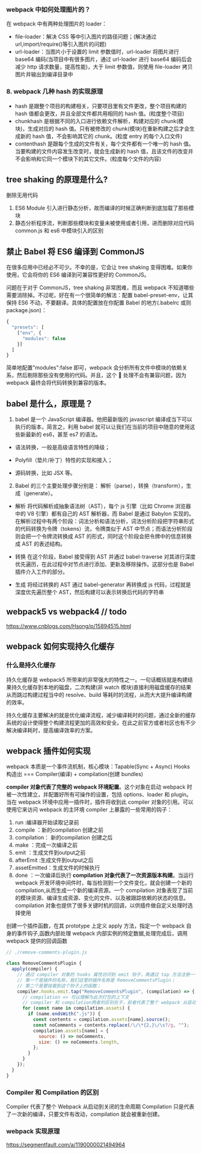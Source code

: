 ### webpack 中如何处理图片的？

在 webpack 中有两种处理图片的 loader：

- file-loader：解决 CSS 等中引入图片的路径问题；(解决通过 url,import/require()等引入图片的问题)
- url-loader：当图片小于设置的 limit 参数值时，url-loader 将图片进行 base64 编码(当项目中有很多图片，通过 url-loader 进行 base64 编码后会减少 http 请求数量，提高性能)，大于 limit 参数值，则使用 file-loader 拷贝图片并输出到编译目录中

### 8. webpack 几种 hash 的实现原理

- hash 是跟整个项目的构建相关，只要项目里有文件更改，整个项目构建的 hash 值都会更改，并且全部文件都共用相同的 hash 值。(粒度整个项目)
- chunkhash 是根据不同的入口进行依赖文件解析，构建对应的 chunk(模块)，生成对应的 hash 值。只有被修改的 chunk(模块)在重新构建之后才会生成新的 hash 值，不会影响其它的 chunk。(粒度 entry 的每个入口文件)
- contenthash 是跟每个生成的文件有关，每个文件都有一个唯一的 hash 值。当要构建的文件内容发生改变时，就会生成新的 hash 值，且该文件的改变并不会影响和它同一个模块下的其它文件。(粒度每个文件的内容)

## tree shaking 的原理是什么?

删除无用代码

1. ES6 Module 引入进行静态分析，故而编译的时候正确判断到底加载了那些模块
2. 静态分析程序流，判断那些模块和变量未被使用或者引用，进而删除对应代码
   common.js 和 es6 中模块引入的区别

## 禁止 Babel 将 ES6 编译到 CommonJS

在很多应用中已经必不可少。不幸的是，它会让 tree shaking 变得困难。如果你使用，它会将你的 ES6 编译到可兼容性更好的 CommonJS。

问题在于对于 CommonJS，tree shaking 非常困难，而且 webpack 不知道哪些需要消除掉。不过呢，好在有一个很简单的解法：配置 babel-preset-env，让其保持 ES6 不动，不要翻译。具体的配置放在你配置 Babel 的地方(.babelrc 或则 package.json)：

```js
{
  "presets": [
    ["env", {
      "modules": false
    }]
  ]
}
```

简单地配置"modules":false 即可，webpack 会分析所有文件中模块的依赖关系，然后剔除那些没有使用的代码。并且，这个  处理不会有兼容问题，因为 webpack 最终会将代码转换到兼容的版本。

## babel 是什么，原理是？

1. babel 是一个 JavaScript 编译器。他把最新版的 javascript 编译成当下可以执行的版本，简言之，利用 babel 就可以让我们在当前的项目中随意的使用这些新最新的 es6，甚至 es7 的语法。

- 语法转换，一般是高级语言特性的降级；

- Polyfill（垫片/补丁）特性的实现和接入；

- 源码转换，比如 JSX 等。

2. Babel 的三个主要处理步骤分别是： 解析（parse），转换（transform），生成（generate）。

- 解析
  将代码解析成抽象语法树（AST），每个 js 引擎（比如 Chrome 浏览器中的 V8 引擎）都有自己的 AST 解析器，而 Babel 是通过 Babylon 实现的。在解析过程中有两个阶段：词法分析和语法分析，词法分析阶段把字符串形式的代码转换为令牌（tokens）流，令牌类似于 AST 中节点；而语法分析阶段则会把一个令牌流转换成 AST 的形式，同时这个阶段会把令牌中的信息转换成 AST 的表述结构。

- 转换
  在这个阶段，Babel 接受得到 AST 并通过 babel-traverse 对其进行深度优先遍历，在此过程中对节点进行添加、更新及移除操作。这部分也是 Babel 插件介入工作的部分。

- 生成
  将经过转换的 AST 通过 babel-generator 再转换成 js 代码，过程就是深度优先遍历整个 AST，然后构建可以表示转换后代码的字符串

## webpack5 vs webpack4 // todo

https://www.cnblogs.com/Hsong/p/15894515.html

## webpack 如何实现持久化缓存

### 什么是持久化缓存

持久化缓存是 webpack5 所带来的非常强大的特性之一。一句话概括就是构建结果持久化缓存到本地的磁盘，二次构建(非 watch 模块)直接利用磁盘缓存的结果从而跳过构建过程当中的 resolve、build 等耗时的流程，从而大大提升编译构建的效率。

持久化缓存主要解决的就是优化编译流程，减少编译耗时的问题，通过全新的缓存系统的设计使得整个构建流程更加的高效和安全。在此之前官方或者社区也有不少解决编译耗时，提高编译效率的方案。

## webpack 插件如何实现

webpack 本质是一个事件流机制，核心模块：Tapable(Sync + Async) Hooks 构造出 === Compiler(编译) + compilation(创建 bundles)

**compiler 对象代表了完整的 webpack 环境配置**。这个对象在启动 webpack 时被一次性建立，并配置好所有可操作的设置，包括 options、loader 和 plugin。当在 webpack 环境中应用一插件时，插件将收到此 compiler 对象的引用。可以使用它来访问 webpack 的主环境
compiler 上暴露的一些常用的钩子：
1. run :编译器开始读取记录前
2. compile ：新的compilation 创建之前
3. compilation： 新的compilation 创建之后
4. make ：完成一次编译之前
5. emit ：生成文件到output之前
6. afterEmit :生成文件到output之后
7. assetEmitted：生成文件的时候执行
8. done ：一次编译后执行
**compilation 对象代表了一次资源版本构建**。当运行 webpack 开发环境中间件时，每当检测到一个文件变化，就会创建一个新的 compilation,从而生成一个新的编译资源。一个 compilation 对象表现了当前的模块资源、编译生成资源、变化的文件、以及被跟踪依赖的状态的信息。compilation 对象也提供了很多关键时机的回调，以供插件做自定义处理时选择使用

创建一个插件函数，在其 prototype 上定义 apply 方法，指定一个 webpack 自身的事件钩子,函数内部处理 webpack 内部实例的特定数据,处理完成后，调用 webpack 提供的回调函数

```javascript
// ./remove-comments-plugin.js

class RemoveCommentsPlugin {
  apply(compiler) {
    // 通过 compiler 对象的 hooks 属性访问到 emit 钩子，再通过 tap 方法注册一个钩子函数，这个方法接收两个参数：
    // 第一个是插件的名称，我们这里的插件名称是 RemoveCommentsPlugin；
    // 第二个是要挂载到这个钩子上的函数；
    compiler.hooks.emit.tap("RemoveCommentsPlugin", (compilation) => {
      // compilation => 可以理解为此次打包的上下文
      // compiler 和 compilation两者的区别在于，前者代表了整个 webpack 从启动到关闭的生命周期，而 compilation 只代表一次单独的编译。
      for (const name in compilation.assets) {
        if (name.endsWith(".js")) {
          const contents = compilation.assets[name].source();
          const noComments = contents.replace(/\/\*{2,}\/\s?/g, "");
          compilation.assets[name] = {
            source: () => noComments,
            size: () => noComments.length,
          };
        }
      }
    });
  }
}
```
### Compiler 和 Compilation 的区别

Compiler 代表了整个 Webpack 从启动到关闭的生命周期
Compilation 只是代表了一次新的编译，只要文件有改动，compilation 就会被重新创建。
### webpack 实现原理

https://segmentfault.com/a/1190000021494964

